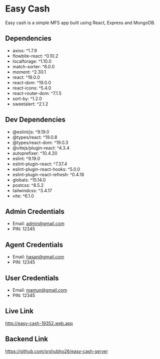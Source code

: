 # Easy Cash

Easy cash is a simple MFS app built using React, Express and MongoDB.

## Dependencies
- axios: ^1.7.9
- flowbite-react: ^0.10.2
- localforage: ^1.10.0
- match-sorter: ^8.0.0
- moment: ^2.30.1
- react: ^19.0.0
- react-dom: ^19.0.0
- react-icons: ^5.4.0
- react-router-dom: ^7.1.5
- sort-by: ^1.2.0
- sweetalert: ^2.1.2

## Dev Dependencies
- @eslint/js: ^9.19.0
- @types/react: ^19.0.8
- @types/react-dom: ^19.0.3
- @vitejs/plugin-react: ^4.3.4
- autoprefixer: ^10.4.20
- eslint: ^9.19.0
- eslint-plugin-react: ^7.37.4
- eslint-plugin-react-hooks: ^5.0.0
- eslint-plugin-react-refresh: ^0.4.18
- globals: ^15.14.0
- postcss: ^8.5.2
- tailwindcss: ^3.4.17
- vite: ^6.1.0

## Admin Credentials
- Email: admin@gmail.com
- PIN: 12345

## Agent Credentials
- Email: hasan@gmail.com
- PIN: 12345

## User Credentials
- Email: mamun@gmail.com
- PIN: 12345

## Live Link
http://easy-cash-19352.web.app

## Backend Link
https://github.com/srshubho26/easy-cash-server
